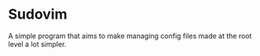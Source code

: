 # Sudovim
A simple program that aims to make managing config files made at the root level
a lot simpler.
